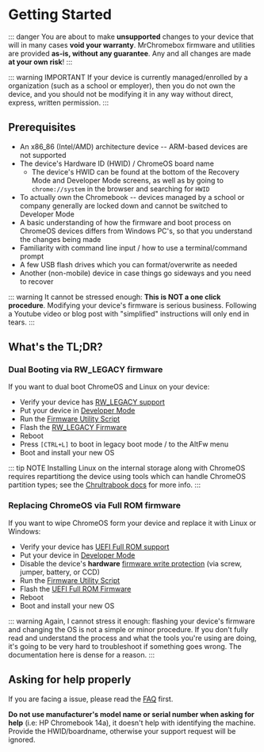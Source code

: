 # Getting Started

::: danger
You are about to make **unsupported** changes to your device that will in many cases **void your warranty**. MrChromebox firmware and utilities are provided **as-is, without any guarantee**.
Any and all changes are made **at your own risk**!
:::

::: warning IMPORTANT
If your device is currently managed/enrolled by a organization (such as a school or employer), then you do not own the device, and you should not be modifying it in any way without direct, express, written permission.
:::

## Prerequisites

* An x86_86 (Intel/AMD) architecture device -- ARM-based devices are not supported
* The device's Hardware ID (HWID) / ChromeOS board name
    * The device's HWID can be found at the bottom of the Recovery Mode and Developer Mode screens, as well as by going to `chrome://system` in the browser and searching for `HWID`
* To actually own the Chromebook -- devices managed by a school or company generally are locked down and cannot be switched to Developer Mode
* A basic understanding of how the firmware and boot process on ChromeOS devices differs from Windows PC's, so that you understand the changes being made
* Familiarity with command line input / how to use a terminal/command prompt
* A few USB flash drives which you can format/overwrite as needed
* Another (non-mobile) device in case things go sideways and you need to recover

::: warning
It cannot be stressed enough: **This is NOT a one click procedure**. Modifying your device's firmware is serious business.
Following a Youtube video or blog post with "simplified" instructions will only end in tears.
:::

## What's the TL;DR?

### Dual Booting via RW_LEGACY firmware

If you want to dual boot ChromeOS and Linux on your device:

* Verify your device has [RW_LEGACY support](/docs/suppported-devices.md)
* Put your device in [Developer Mode](developer.md)
* Run the [Firmware Utility Script](fwscript.md)
* Flash the [RW_LEGACY Firmware](firmware/types.md)
* Reboot
* Press `[CTRL+L]` to boot in legacy boot mode / to the AltFw menu
* Boot and install your new OS

::: tip NOTE
Installing Linux on the internal storage along with ChromeOS requires repartitiong the device using tools which can handle ChromeOS partition types; see the [Chrultrabook docs](https://docs.chrultrabook.com) for more info.
:::

### Replacing ChromeOS via Full ROM firmware

If you want to wipe ChromeOS form your device and replace it with Linux or Windows:

* Verify your device has [UEFI Full ROM support](/docs/suppported-devices.md)
* Put your device in [Developer Mode](developer.md)
* Disable the device's **hardware** [firmware write protection](firmware/wp/index.md)
    (via screw, jumper, battery, or CCD)
* Run the [Firmware Utility Script](fwscript.md)
* Flash the [UEFI Full ROM Firmware](firmware/types.md)
* Reboot
* Boot and install your new OS

::: warning
Again, I cannot stress it enough: flashing your device's firmware and changing the OS is not a simple or minor procedure. If you don't fully read and understand the process and what the tools you're using are doing, it's going to be very hard to troubleshoot if something goes wrong. The documentation here is dense for a reason.
:::

## Asking for help properly

If you are facing a issue, please read the [FAQ](faq.md) first.


**Do not use manufacturer's model name or serial number when asking for help** (i.e: HP Chromebook 14a), it doesn't help with identifying the machine. Provide the HWID/boardname, otherwise your support request will be ignored.
